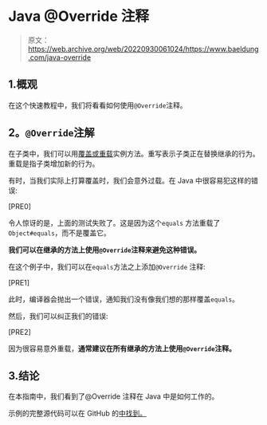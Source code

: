 # Java @Override 注释

> 原文：<https://web.archive.org/web/20220930061024/https://www.baeldung.com/java-override>

## 1.概观

在这个快速教程中，我们将看看如何使用`@Override`注释。

## **2。`@Override`注解**

在子类中，我们可以用[覆盖或重载](/web/20220628061654/https://www.baeldung.com/java-classes-initialization-questions)实例方法。重写表示子类正在替换继承的行为。重载是指子类增加新的行为。

有时，当我们实际上打算覆盖时，我们会意外过载。在 Java 中很容易犯这样的错误:

[PRE0]

令人惊讶的是，上面的测试失败了。这是因为这个`equals` 方法重载了`Object#equals`，而不是覆盖它。

**我们可以在继承的方法上使用`@Override`注释来避免这种错误。**

在这个例子中，我们可以在`equals`方法之上添加`@Override` 注释:

[PRE1]

此时，编译器会抛出一个错误，通知我们没有像我们想的那样覆盖`equals`。

然后，我们可以纠正我们的错误:

[PRE2]

因为很容易意外重载，**通常建议在所有继承的方法上使用`@Override`注释。**

## 3.结论

在本指南中，我们看到了@Override 注释在 Java 中是如何工作的。

示例的完整源代码可以在 GitHub 的[中找到。](https://web.archive.org/web/20220628061654/https://github.com/eugenp/tutorials/tree/master/core-java-modules/core-java-annotations)